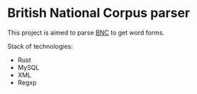 # British National Corpus parser

This project is aimed to parse [BNC](http://www.natcorp.ox.ac.uk/) to get word forms.

Stack of technologies:
 - Rust
 - MySQL
 - XML
 - Regxp
 